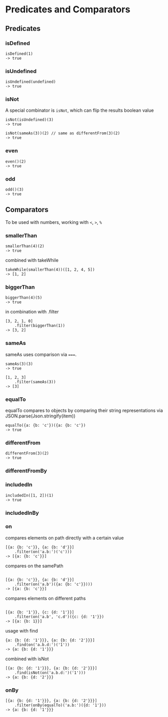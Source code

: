 # Predicates and Comparators

## Predicates

### isDefined

```
isDefined(1)
-> true
```

### isUndefined

```
isUndefined(undefined)
-> true
```

### isNot 

A special combinator is `isNot`, which can flip the results boolean value

```
isNot(isUndefined)(3) 
-> true

isNot(sameAs(3))(2) // same as differentFrom(3)(2)
-> true
```

### even

```
even()(2)
-> true
```

### odd

```
odd()(3)
-> true
```

## Comparators

To be used with numbers, working with `<`, `>`, `%`

### smallerThan

```
smallerThan(4)(2)
-> true
```

combined with takeWhile

```
takeWhile(smallerThan(4))([1, 2, 4, 5])
-> [1, 2]
```

### biggerThan

```
biggerThan(4)(5)
-> true
```

in combination with .filter

```
[3, 2, 1, 0]
    .filter(biggerThan(1))
-> [3, 2]
```

### sameAs

sameAs uses comparison via `===`.

```
sameAs(3)(3)
-> true

[1, 2, 3]
    .filter(sameAs(3))
-> [3]    
```

### equalTo

equalTo compares to objects by comparing their string representations
via JSON.parse(Json.stringify(item))

```
equalTo({a: {b: 'c'})({a: {b: 'c'})
-> true
```

### differentFrom

```
differentFrom(3)(2)
-> true
```

### differentFromBy


### includedIn

```
includedIn([1, 2])(1)
-> true
```

### includedInBy


### on

compares elements on path directly with a certain value

```
[{a: {b: 'c'}}, {a: {b: 'd'}}]
    .filter(on('a.b:')('c')))
-> [{a: {b: 'c'}}]                              
```

compares on the samePath

```

[{a: {b: 'c'}}, {a: {b: 'd'}}]
    .filter(on('a.b')({a: {b: 'c'}})))          
-> [{a: {b: 'c'}}]
```

compares elements on different paths 

```

[{a: {b: '1'}}, {c: {d: '1'}}]                  
    .filter(on('a.b', 'c.d')({c: {d: '1'}})
-> [{a: {b: 1}}]
```

usage with find

```
{a: {b: {d: '1'}}}, {a: {b: {d: '2'}}}]
    .find(on('a.b.d:')('1'))
-> {a: {b: {d: '1'}}}
```

combined with isNot

```
[{a: {b: {d: '1'}}}, {a: {b: {d: '2'}}}]
    .find(isNot(on('a.b.d:')('1')))
-> {a: {b: {d: '2'}}}
```

### onBy

```
[{a: {b: {d: '1'}}}, {a: {b: {d: '2'}}}]
    .filter(onBy(equalTo)('a.b:')({d: '1'}))
-> {a: {b: {d: '1'}}}
```